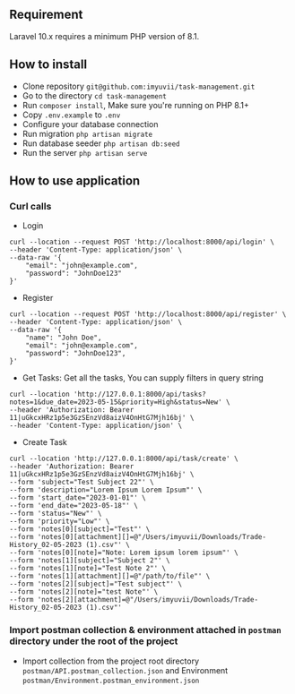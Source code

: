 ## Requirement
Laravel 10.x requires a minimum PHP version of 8.1.

## How to install

- Clone repository `git@github.com:imyuvii/task-management.git`
- Go to the directory `cd task-management`
- Run `composer install`, Make sure you're running on PHP 8.1+
- Copy `.env.example` to `.env`
- Configure your database connection
- Run migration `php artisan migrate`
- Run database seeder `php artisan db:seed`
- Run the server `php artisan serve`

## How to use application
### Curl calls
- Login
```
curl --location --request POST 'http://localhost:8000/api/login' \
--header 'Content-Type: application/json' \
--data-raw '{
    "email": "john@example.com",
    "password": "JohnDoe123"
}'
```
- Register
```
curl --location --request POST 'http://localhost:8000/api/register' \
--header 'Content-Type: application/json' \
--data-raw '{
    "name": "John Doe",
    "email": "john@example.com",
    "password": "JohnDoe123",
}' 
```
- Get Tasks: Get all the tasks, You can supply filters in query string
```
curl --location 'http://127.0.0.1:8000/api/tasks?notes=1&due_date=2023-05-15&priority=High&status=New' \
--header 'Authorization: Bearer 11|uGkcxHRz1p5e3GzSEnzVd8aizV4OnHtG7Mjh16bj' \
--header 'Content-Type: application/json' \
```
- Create Task
```
curl --location 'http://127.0.0.1:8000/api/task/create' \
--header 'Authorization: Bearer 11|uGkcxHRz1p5e3GzSEnzVd8aizV4OnHtG7Mjh16bj' \
--form 'subject="Test Subject 22"' \
--form 'description="Lorem Ipsum Lorem Ipsum"' \
--form 'start_date="2023-01-01"' \
--form 'end_date="2023-05-18"' \
--form 'status="New"' \
--form 'priority="Low"' \
--form 'notes[0][subject]="Test"' \
--form 'notes[0][attachment][]=@"/Users/imyuvii/Downloads/Trade-History_02-05-2023 (1).csv"' \
--form 'notes[0][note]="Note: Lorem ipsum lorem ipsum"' \
--form 'notes[1][subject]="Subject 2"' \
--form 'notes[1][note]="Test Note 2"' \
--form 'notes[1][attachment][]=@"/path/to/file"' \
--form 'notes[2][subject]="Test subject"' \
--form 'notes[2][note]="test Note"' \
--form 'notes[2][attachment]=@"/Users/imyuvii/Downloads/Trade-History_02-05-2023 (1).csv"'
```

### Import postman collection & environment attached in `postman` directory under the root of the project
- Import collection from the project root directory `postman/API.postman_collection.json` and Environment `postman/Environment.postman_environment.json`

